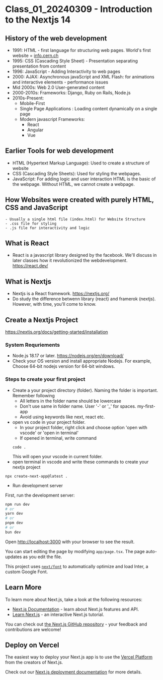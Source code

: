 # Class_01_20240309 - Introduction to the Nextjs 14

## History of the web development

- 1991: HTML - first language for structuring web pages.
  World's first website = [info.cern.ch](https://info.cern.ch/hypertext/WWW/TheProject.html)
- 1995: CSS (Cascading Style Sheet) - Presentation
  separating presentation from content
- 1996: JavaScript - Adding Interactivity to web pages
- 2000: AJAX: Asynchronous javaScript and XML
  Flash: for animations and interactive elements - performance issues
- Mid 2000s: Web 2.0 User-generated content
- 2000-2010s: Frameworks: Django, Ruby on Rails, Node.js
- 2010s-Present:
  - Mobile-First
  - Single Page Applications : Loading content dynamically on a single page
  - Modern javascript Frameworks:
    - React
    - Angular
    - Vue

## Earlier Tools for web development

- HTML (Hypertext Markup Language): Used to create a structure of website
- CSS (Cascading Style Sheets): Used for styling the webpages.
- JavaScript: For adding logic and user interaction
  HTML is the basic of the webpage. Without HTML, we cannot create a webpage.

## How Websites were created with purely HTML, CSS and JavaScript

    - Usually a single html file (index.html) for Website Structure
    - .css file for styling
    - .js file for interactivity and logic

## What is React

- React is a javascript library designed by the facebook. We'll discuss in later classes how it revolutionized the webdevelopment. https://react.dev/

## What is Nextjs

- Nextjs is a React framework. https://nextjs.org/
- Do study the difference betwenn library (react) and framerok (nextjs). However, with time, you'll come to know.

## Create a Nextjs Project
https://nextjs.org/docs/getting-started/installation

### System Requriements
* Node.js 18.17 or later. https://nodejs.org/en/download/ 
* Check your OS version and install appropriate Nodejs. For example, Choose 64-bit nodejs version for 64-bit windows.
### Steps to create your first project
* Create a your project directory (folder). Naming the folder is important. Remember following
    * All letters in the folder name should be lowercase
    * Don't use same in folder name. User '-' or '_' for spaces.  my-first-app
    * Avoid using keywords like next, react etc. 
* open vs code in your project folder. 
    * In your project folder, right click and choose option 'open with vscode' or 'open in terminal'
    * If opened in terminal, write command
    ~~~
    code .
    ~~~
    This will open your vscode in current folder.
* open terminal in vscode and write these commands to create your nextjs project
~~~
npx create-next-app@latest .
~~~

* Run development server

First, run the development server:

```bash
npm run dev
# or
yarn dev
# or
pnpm dev
# or
bun dev
```

Open [http://localhost:3000](http://localhost:3000) with your browser to see the result.

You can start editing the page by modifying `app/page.tsx`. The page auto-updates as you edit the file.

This project uses [`next/font`](https://nextjs.org/docs/basic-features/font-optimization) to automatically optimize and load Inter, a custom Google Font.

## Learn More

To learn more about Next.js, take a look at the following resources:

- [Next.js Documentation](https://nextjs.org/docs) - learn about Next.js features and API.
- [Learn Next.js](https://nextjs.org/learn) - an interactive Next.js tutorial.

You can check out [the Next.js GitHub repository](https://github.com/vercel/next.js/) - your feedback and contributions are welcome!

## Deploy on Vercel

The easiest way to deploy your Next.js app is to use the [Vercel Platform](https://vercel.com/new?utm_medium=default-template&filter=next.js&utm_source=create-next-app&utm_campaign=create-next-app-readme) from the creators of Next.js.

Check out our [Next.js deployment documentation](https://nextjs.org/docs/deployment) for more details.
